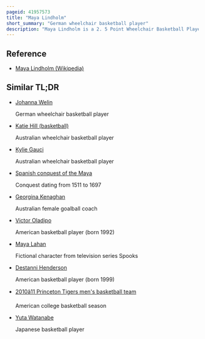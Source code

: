 ```yaml
---
pageid: 41957573
title: "Maya Lindholm"
short_summary: "German wheelchair basketball player"
description: "Maya Lindholm is a 2. 5 Point Wheelchair Basketball Player, who played with the german national Team that won a Gold Medal at the 2012 Summer Paralympics in London. It also won a european Title in 2011 and was Runner-Up in 2013. President Joachim gauck awarded the Team the highest sporting Honour in Germany the Silbernes Lorbeerblatt."
---
```


## Reference

- [Maya Lindholm (Wikipedia)](https://en.wikipedia.org/?curid=41957573)

## Similar TL;DR

- [Johanna Welin](/tldr/en/johanna-welin)

  German wheelchair basketball player

- [Katie Hill (basketball)](/tldr/en/katie-hill-basketball)

  Australian wheelchair basketball player

- [Kylie Gauci](/tldr/en/kylie-gauci)

  Australian wheelchair basketball player

- [Spanish conquest of the Maya](/tldr/en/spanish-conquest-of-the-maya)

  Conquest dating from 1511 to 1697

- [Georgina Kenaghan](/tldr/en/georgina-kenaghan)

  Australian female goalball coach

- [Victor Oladipo](/tldr/en/victor-oladipo)

  American basketball player (born 1992)

- [Maya Lahan](/tldr/en/maya-lahan)

  Fictional character from television series Spooks

- [Destanni Henderson](/tldr/en/destanni-henderson)

  American basketball player (born 1999)

- [2010â11 Princeton Tigers men's basketball team](/tldr/en/201011-princeton-tigers-mens-basketball-team)

  American college basketball season

- [Yuta Watanabe](/tldr/en/yuta-watanabe)

  Japanese basketball player
